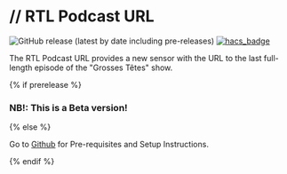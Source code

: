 # // RTL Podcast URL

![GitHub release (latest by date including pre-releases)](https://img.shields.io/github/v/release/christophebaraer/rtl_podcastURL?include_prereleases&style=flat-square) [![hacs_badge](https://img.shields.io/badge/HACS-Default-orange.svg?style=flat-square)](https://github.com/custom-components/hacs)

The RTL Podcast URL provides a new sensor with the URL to the last full-length episode of the "Grosses Têtes" show.

{% if prerelease %}
### NB!: This is a Beta version!



{% else %}

Go to [Github](https://github.com/christophebaraer/rtl_podcastURL) for Pre-requisites and Setup Instructions.

{% endif %}

